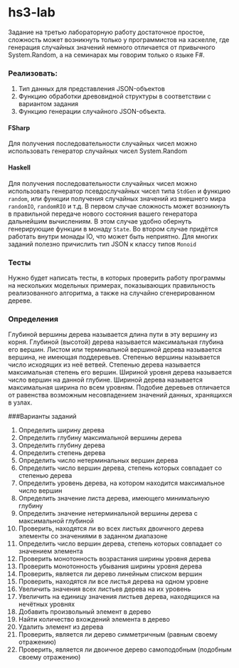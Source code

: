 hs3-lab
=======

Задание на третью лабораторную работу достаточное простое, сложность может возникнуть только у программистов 
на хаскелле, где генерация случайных значений немного отличается от привычного System.Random, а на семинарах мы говорим
только о языке F#.

### Реализовать:
1. Тип данных для представления JSON-объектов
2. Функцию обработки древовидной структуры в соответствии с вариантом задания
3. Функцию генерации случайного JSON-объекта.

#### FSharp
Для получения последовательности случайных чисел можно использовать генератор случайных чисел System.Random
#### Haskell
Для получения последовательности случайных чисел можно использовать генератор псевдослучайных чисел 
типа `StdGen` и функцию `random`, или функции получения случайных значений из внешнего мира `randomIO`, `randomRIO`
и т.д.
В первом случае сложность может возникнуть в правильной передаче нового состояния вашего генератора
дальнейшим вычислениям. В этом случае удобно обернуть генерирующие функции в монаду `State`.
Во втором случае придётся работать внутри монады IO, что может быть неприятно.
Для многих заданий полезно причислить тип JSON к классу типов `Monoid`

### Тесты
Нужно будет написать тесты, в которых проверить работу программы на нескольких
модельных примерах, показывающих правильность реализованного алгоритма, а также на
случайно сгенерированном дереве.

### Определения
Глубиной вершины дерева называется длина пути в эту вершину из корня. Глубиной (высотой)
дерева называется максимальная глубина его вершин. Листом или терминальной вершиной
дерева называется вершина, не имеющая поддеревьев. Степенью вершины называется число
исходящих из неё ветвей. Степенью дерева называется максимальная степень его вершин.
Шириной уровня дерева называется число вершин на данной глубине. Шириной дерева
называется максимальная ширина по всем уровням. Подобие деревьев отличается от равенства
возможным несовпадением значений данных, хранящихся в узлах.

###Варианты заданий
1. Определить ширину дерева
2. Определить глубину максимальной вершины дерева
3. Определить глубину дерева
4. Определить степень дерева
5. Определить число нетерминальных вершин дерева
6. Определить число вершин дерева, степень которых совпадает со степенью дерева
7. Определить уровень дерева, на котором находится максимальное число вершин
8. Определить значение листа дерева, имеющего минимальную глубину
9. Определить значение нетерминальной вершины дерева с максимальной глубиной
10. Проверить, находятся ли во всех листьях двоичного дерева элементы со значениями в
заданном диапазоне
11. Определить число вершин дерева, степень которых совпадает со значением элемента
12. Проверить монотонность возрастания ширины уровня дерева
12. Проверить монотонность убывания ширины уровня дерева
13. Проверить, является ли дерево линейным списком вершин
14. Проверить, находятся ли все листья дерева на одном уровне
15. Увеличить значения всех листьев дерева на их уровень
16. Увеличить на единицу значения листьев дерева, находящихся на нечётных уровнях
17. Добавить произвольный элемент в дерево
18. Найти количество вхождений элемента в дерево
19. Удалить элемент из дерева
20. Проверить, является ли дерево симметричным (равным своему отражению)
21. Проверить, является ли двоичное дерево самоподобным (подобным своему отражению)
